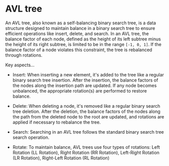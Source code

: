 # AVL tree

An AVL tree, also known as a self-balancing binary search tree, is a data structure designed to maintain balance in a binary search tree to ensure efficient operations like insert, delete, and search. In an AVL tree, the balance factor of each node, defined as the height of its left subtree minus the height of its right subtree, is limited to be in the range `[-1, 0, 1]`. If the balance factor of a node violates this constraint, the tree is rebalanced through rotations.

Key aspects…

* Insert: When inserting a new element, it's added to the tree like a regular binary search tree insertion. After the insertion, the balance factors of the nodes along the insertion path are updated. If any node becomes unbalanced, the appropriate rotation(s) are performed to restore balance.

* Delete: When deleting a node, it's removed like a regular binary search tree deletion. After the deletion, the balance factors of the nodes along the path from the deleted node to the root are updated, and rotations are applied if necessary to rebalance the tree.

* Search: Searching in an AVL tree follows the standard binary search tree search operation.

* Rotate: To maintain balance, AVL trees use four types of rotations: Left Rotation (LL Rotation), Right Rotation (RR Rotation), Left-Right Rotation (LR Rotation), Right-Left Rotation (RL Rotation)
